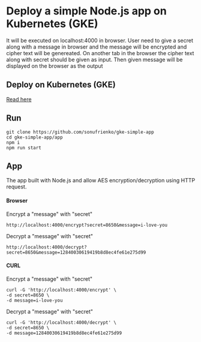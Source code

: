 # Deploy a simple Node.js app on Kubernetes (GKE)
 It will be executed on localhost:4000 in browser.
 User need to give a secret along with a message in browser and the message will be encrypted and cipher text will be genereated.
 On another tab in the browser the cipher text along with secret should be given as input. Then given message will be displayed on the browser as the output

## Deploy on Kubernetes (GKE)


[Read here](https://medium.com/@onufrienkos/deploying-a-node-js-app-to-the-google-kubernetes-engine-gke-d6af1f3a954c)


## Run

```shell
git clone https://github.com/sonufrienko/gke-simple-app
cd gke-simple-app/app
npm i
npm run start
```


## App

The app built with Node.js and allow AES encryption/decryption using HTTP request.

#### Browser

Encrypt a "message" with "secret"

```http://localhost:4000/encrypt?secret=8650&message=i-love-you```

Decrypt a "message" with "secret"

```http://localhost:4000/decrypt?secret=8650&message=12840030619419b8d8ec4fe61e275d99```

#### CURL

Encrypt a "message" with "secret"

```shell
curl -G 'http://localhost:4000/encrypt' \
-d secret=8650 \
-d message=i-love-you
```

Decrypt a "message" with "secret"

```shell
curl -G 'http://localhost:4000/decrypt' \
-d secret=8650 \
-d message=12840030619419b8d8ec4fe61e275d99
```

